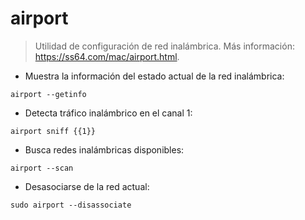 # airport

> Utilidad de configuración de red inalámbrica.
> Más información: <https://ss64.com/mac/airport.html>.

- Muestra la información del estado actual de la red inalámbrica:

`airport --getinfo`

- Detecta tráfico inalámbrico en el canal 1:

`airport sniff {{1}}`

- Busca redes inalámbricas disponibles:

`airport --scan`

- Desasociarse de la red actual:

`sudo airport --disassociate`
